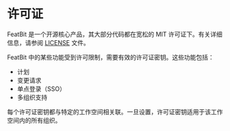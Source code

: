 # 许可证

FeatBit 是一个开源核心产品，其大部分代码都在宽松的 MIT 许可证下。有关详细信息，请参阅 [LICENSE](https://github.com/featbit/featbit/blob/main/LICENSE) 文件。

FeatBit 中的某些功能受到许可限制，需要有效的许可证密钥。这些功能包括：

- 计划
- 变更请求
- 单点登录（SSO）
- 多组织支持

每个许可证密钥都与特定的工作空间相关联。一旦设置，许可证密钥适用于该工作空间内的所有组织。